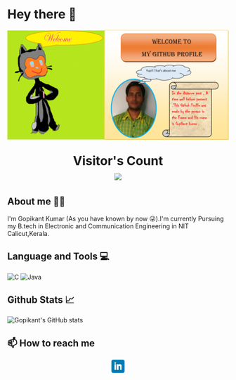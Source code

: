 # Hey there 👋

![](https://github.com/Gopi-2001/Gopi-2001/blob/41c752fdbbee6cd438b5058598648e117491aa34/git_profile.png)

 <p align="center" style="font-size:200%;"> 
  <b>Visitor's Count</b> <br> 
  <img src="https://profile-counter.glitch.me/Gopi-2001/count.svg" />
 </p>

## About me 👨‍💼

I'm Gopikant Kumar (As you have known by now 😜).I'm currently Pursuing my B.tech in Electronic and Communication Engineering in NIT Calicut,Kerala. 

## Language and Tools 💻

![C](https://img.shields.io/badge/c-%2300599C.svg?style=for-the-badge&logo=c&logoColor=white) ![Java](https://img.shields.io/badge/java-%23ED8B00.svg?style=for-the-badge&logo=java&logoColor=white)

## Github Stats 📈

![Gopikant's GitHub stats](https://github-readme-stats.vercel.app/api?username=Gopi-2001)

## 📫 How to reach me

<p align='center'>
<a href="https://www.linkedin.com/in/gopikantkumar/"><img height="30" src="https://github.com/Gopi-2001/Gopi-2001/blob/85190c3e7b018f6cf55b4ff85fd80332932bc3c8/linkedin.png"></a>
</p>






<!--
**Gopi-2001/Gopi-2001** is a ✨ _special_ ✨ repository because its `README.md` (this file) appears on your GitHub profile.

Here are some ideas to get you started:

- 🔭 I’m currently working on ...
- 🌱 I’m currently learning ...
- 👯 I’m looking to collaborate on ...
- 🤔 I’m looking for help with ...
- 💬 Ask me about ...
- 📫 How to reach me: ...
- 😄 Pronouns: ...
- ⚡ Fun fact: ...
-->
